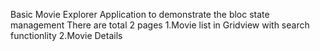 Basic Movie Explorer Application to demonstrate the bloc state management
There are total 2 pages
1.Movie list in Gridview with search functionlity
2.Movie Details 

